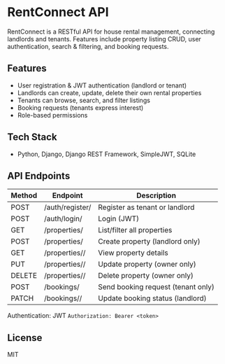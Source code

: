 
# RentConnect API

RentConnect is a RESTful API for house rental management, connecting landlords and tenants. Features include property listing CRUD, user authentication, search & filtering, and booking requests.

## Features

- User registration & JWT authentication (landlord or tenant)
- Landlords can create, update, delete their own rental properties
- Tenants can browse, search, and filter listings
- Booking requests (tenants express interest)
- Role-based permissions

## Tech Stack

- Python, Django, Django REST Framework, SimpleJWT, SQLite


## API Endpoints

| Method | Endpoint                | Description                         |
|--------|------------------------ |-------------------------------------|
| POST   | /auth/register/         | Register as tenant or landlord      |
| POST   | /auth/login/            | Login (JWT)                         |
| GET    | /properties/            | List/filter all properties          |
| POST   | /properties/            | Create property (landlord only)     |
| GET    | /properties/<id>/       | View property details               |
| PUT    | /properties/<id>/       | Update property (owner only)        |
| DELETE | /properties/<id>/       | Delete property (owner only)        |
| POST   | /bookings/              | Send booking request (tenant only)  |
| PATCH  | /bookings/<id>/         | Update booking status (landlord)    |

Authentication: JWT `Authorization: Bearer <token>`

## License

MIT
